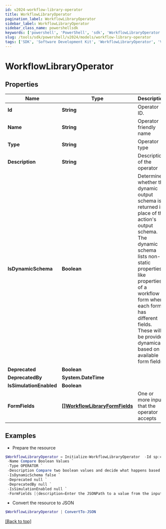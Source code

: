 ```yaml
---
id: v2024-workflow-library-operator
title: WorkflowLibraryOperator
pagination_label: WorkflowLibraryOperator
sidebar_label: WorkflowLibraryOperator
sidebar_class_name: powershellsdk
keywords: ['powershell', 'PowerShell', 'sdk', 'WorkflowLibraryOperator', 'V2024WorkflowLibraryOperator'] 
slug: /tools/sdk/powershell/v2024/models/workflow-library-operator
tags: ['SDK', 'Software Development Kit', 'WorkflowLibraryOperator', 'V2024WorkflowLibraryOperator']
---
```



# WorkflowLibraryOperator

## Properties

Name | Type | Description | Notes
------------ | ------------- | ------------- | -------------
**Id** | **String** | Operator ID. | [optional] 
**Name** | **String** | Operator friendly name | [optional] 
**Type** | **String** | Operator type | [optional] 
**Description** | **String** | Description of the operator | [optional] 
**IsDynamicSchema** | **Boolean** | Determines whether the dynamic output schema is returned in place of the action's output schema. The dynamic schema lists non-static properties, like properties of a workflow form where each form has different fields. These will be provided dynamically based on available form fields. | [optional] 
**Deprecated** | **Boolean** |  | [optional] 
**DeprecatedBy** | **System.DateTime** |  | [optional] 
**IsSimulationEnabled** | **Boolean** |  | [optional] 
**FormFields** | [**[]WorkflowLibraryFormFields**](workflow-library-form-fields) | One or more inputs that the operator accepts | [optional] 

## Examples

- Prepare the resource
```powershell
$WorkflowLibraryOperator = Initialize-WorkflowLibraryOperator  -Id sp:compare-boolean `
 -Name Compare Boolean Values `
 -Type OPERATOR `
 -Description Compare two boolean values and decide what happens based on the result. `
 -IsDynamicSchema false `
 -Deprecated null `
 -DeprecatedBy null `
 -IsSimulationEnabled null `
 -FormFields [{description=Enter the JSONPath to a value from the input to compare to Variable B., helpText=, label=Variable A, name=variableA.$, required=true, type=text}, {helpText=Select an operation., label=Operation, name=operator, options=[{label=Equals, value=BooleanEquals}], required=true, type=select}, {description=Enter the JSONPath to a value from the input to compare to Variable A., helpText=, label=Variable B, name=variableB.$, required=false, type=text}, {description=Enter True or False., helpText=, label=Variable B, name=variableB, required=false, type=text}]
```

- Convert the resource to JSON
```powershell
$WorkflowLibraryOperator | ConvertTo-JSON
```


[[Back to top]](#) 

